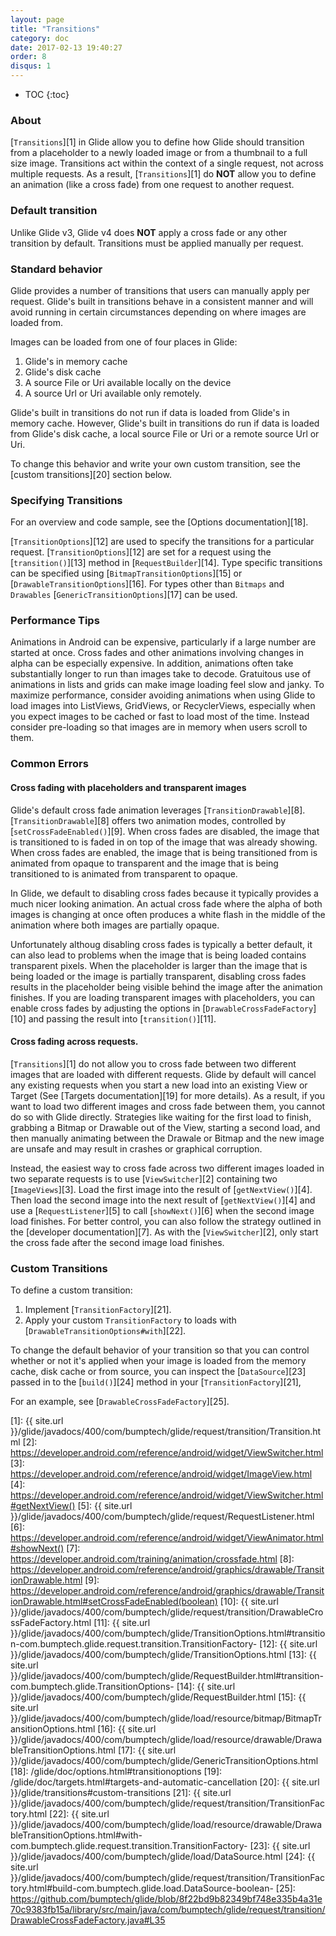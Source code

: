 ```yaml
---
layout: page
title: "Transitions"
category: doc
date: 2017-02-13 19:40:27
order: 8
disqus: 1
---
```

* TOC
{:toc}

### About
[``Transitions``][1] in Glide allow you to define how Glide should transition from a placeholder to a newly loaded image or from a thumbnail to a full size image. Transitions act within the context of a single request, not across multiple requests. As a result, [``Transitions``][1] do **NOT** allow you to define an animation (like a cross fade) from one request to another request. 


### Default transition
Unlike Glide v3, Glide v4 does **NOT** apply a cross fade or any other transition by default. Transitions must be applied manually per request.

### Standard behavior
Glide provides a number of transitions that users can manually apply per request. Glide's built in transitions behave in a consistent manner and will avoid running in certain circumstances depending on where images are loaded from.

Images can be loaded from one of four places in Glide:

1. Glide's in memory cache
2. Glide's disk cache
3. A source File or Uri available locally on the device
4. A source Url or Uri available only remotely.

Glide's built in transitions do not run if data is loaded from Glide's in memory cache. However, Glide's built in transitions do run if data is loaded from Glide's disk cache, a local source File or Uri or a remote source Url or Uri. 

To change this behavior and write your own custom transition, see the [custom transitions][20] section below.

### Specifying Transitions
For an overview and code sample, see the [Options documentation][18].

[``TransitionOptions``][12] are used to specify the transitions for a particular request. [``TransitionOptions``][12] are set for a request using the [``transition()``][13] method in [``RequestBuilder``][14]. Type specific transitions can be specified using [``BitmapTransitionOptions``][15] or [``DrawableTransitionOptions``][16]. For types other than ``Bitmaps`` and ``Drawables`` [``GenericTransitionOptions``][17] can be used. 

### Performance Tips
Animations in Android can be expensive, particularly if a large number are started at once. Cross fades and other animations involving changes in alpha can be especially expensive. In addition, animations often take substantially longer to run than images take to decode. Gratuitous use of animations in lists and grids can make image loading feel slow and janky. To maximize performance, consider avoiding animations when using Glide to load images into ListViews, GridViews, or RecyclerViews, especially when you expect images to be cached or fast to load most of the time. Instead consider pre-loading so that images are in memory when users scroll to them. 

### Common Errors

#### Cross fading with placeholders and transparent images
Glide's default cross fade animation leverages [``TransitionDrawable``][8]. [``TransitionDrawable``][8] offers two animation modes, controlled by [``setCrossFadeEnabled()``][9]. When cross fades are disabled, the image that is transitioned to is faded in on top of the image that was already showing. When cross fades are enabled, the image that is being transitioned from is animated from opaque to transparent and the image that is being transitioned to is animated from transparent to opaque. 

In Glide, we default to disabling cross fades because it typically provides a much nicer looking animation. An actual cross fade where the alpha of both images is changing at once often produces a white flash in the middle of the animation where both images are partially opaque. 

Unfortunately althoug disabling cross fades is typically a better default, it can also lead to problems when the image that is being loaded contains transparent pixels. When the placeholder is larger than the image that is being loaded or the image is partially transparent, disabling cross fades results in the placeholder being visible behind the image after the animation finishes. If you are loading transparent images with placeholders, you can enable cross fades by adjusting the options in [``DrawableCrossFadeFactory``][10] and passing the result into [``transition()``][11].

#### Cross fading across requests.
[``Transitions``][1] do not allow you to cross fade between two different images that are loaded with different requests. Glide by default will cancel any existing requests when you start a new load into an existing View or Target (See [Targets documentation][19] for more details). As a result, if you want to load two different images and cross fade between them, you cannot do so with Glide directly. Strategies like waiting for the first load to finish, grabbing a Bitmap or Drawable out of the View, starting a second load, and then manually animating between the Drawale or Bitmap and the new image are unsafe and may result in crashes or graphical corruption. 

Instead, the easiest way to cross fade across two different images loaded in two separate requests is to use [``ViewSwitcher``][2] containing two [``ImageViews``][3]. Load the first image into the result of [``getNextView()``][4]. Then load the second image into the next result of [``getNextView()``][4] and use a [``RequestListener``][5] to call [``showNext()``][6] when the second image load finishes. For better control, you can also follow the strategy outlined in the [developer documentation][7]. As with the [``ViewSwitcher``][2], only start the cross fade after the second image load finishes.

### Custom Transitions
To define a custom transition:

1. Implement [``TransitionFactory``][21].
2. Apply your custom ``TransitionFactory`` to loads with [``DrawableTransitionOptions#with``][22].


To change the default behavior of your transition so that you can control whether or not it's applied when your image is loaded from the memory cache, disk cache or from source, 
you can inspect the [``DataSource``][23] passed in to the [``build()``][24] method in your [``TransitionFactory``][21],  

For an example, see [``DrawableCrossFadeFactory``][25].

[1]: {{ site.url }}/glide/javadocs/400/com/bumptech/glide/request/transition/Transition.html
[2]: https://developer.android.com/reference/android/widget/ViewSwitcher.html
[3]: https://developer.android.com/reference/android/widget/ImageView.html
[4]: https://developer.android.com/reference/android/widget/ViewSwitcher.html#getNextView()
[5]: {{ site.url }}/glide/javadocs/400/com/bumptech/glide/request/RequestListener.html
[6]: https://developer.android.com/reference/android/widget/ViewAnimator.html#showNext()
[7]: https://developer.android.com/training/animation/crossfade.html
[8]: https://developer.android.com/reference/android/graphics/drawable/TransitionDrawable.html
[9]: https://developer.android.com/reference/android/graphics/drawable/TransitionDrawable.html#setCrossFadeEnabled(boolean)
[10]: {{ site.url }}/glide/javadocs/400/com/bumptech/glide/request/transition/DrawableCrossFadeFactory.html
[11]: {{ site.url }}/glide/javadocs/400/com/bumptech/glide/TransitionOptions.html#transition-com.bumptech.glide.request.transition.TransitionFactory-
[12]: {{ site.url }}/glide/javadocs/400/com/bumptech/glide/TransitionOptions.html
[13]: {{ site.url }}/glide/javadocs/400/com/bumptech/glide/RequestBuilder.html#transition-com.bumptech.glide.TransitionOptions-
[14]: {{ site.url }}/glide/javadocs/400/com/bumptech/glide/RequestBuilder.html
[15]: {{ site.url }}/glide/javadocs/400/com/bumptech/glide/load/resource/bitmap/BitmapTransitionOptions.html
[16]: {{ site.url }}/glide/javadocs/400/com/bumptech/glide/load/resource/drawable/DrawableTransitionOptions.html
[17]: {{ site.url }}/glide/javadocs/400/com/bumptech/glide/GenericTransitionOptions.html
[18]: /glide/doc/options.html#transitionoptions
[19]: /glide/doc/targets.html#targets-and-automatic-cancellation
[20]: {{ site.url }}/glide/transitions#custom-transitions
[21]: {{ site.url }}/glide/javadocs/400/com/bumptech/glide/request/transition/TransitionFactory.html
[22]: {{ site.url }}/glide/javadocs/400/com/bumptech/glide/load/resource/drawable/DrawableTransitionOptions.html#with-com.bumptech.glide.request.transition.TransitionFactory-
[23]: {{ site.url }}/glide/javadocs/400/com/bumptech/glide/load/DataSource.html
[24]: {{ site.url }}/glide/javadocs/400/com/bumptech/glide/request/transition/TransitionFactory.html#build-com.bumptech.glide.load.DataSource-boolean-
[25]: https://github.com/bumptech/glide/blob/8f22bd9b82349bf748e335b4a31e70c9383fb15a/library/src/main/java/com/bumptech/glide/request/transition/DrawableCrossFadeFactory.java#L35 
